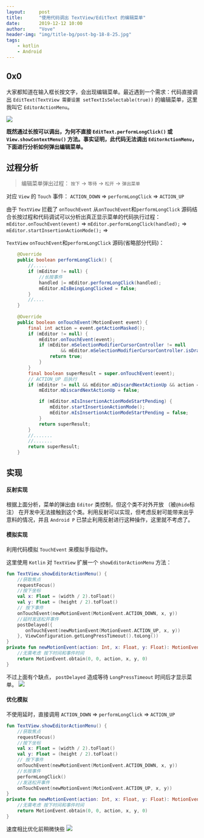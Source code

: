 ```yaml
---
layout:     post
title:      "使用代码调出 TextView/EditText 的编辑菜单"
date:       2019-12-12 10:00
author:     "Vove"
header-img: "img/title-bg/post-bg-18-8-25.jpg"
tags:
    - kotlin
    - Android
---
```



## 0x0
大家都知道在输入框长按文字，会出现编辑菜单。最近遇到一个需求：代码直接调出 `EditText(TextView 需要设置 setTextIsSelectable(true))` 的编辑菜单，这里我叫它 `EditorActionMenu`。

![](https://img-blog.csdnimg.cn/2019121111243165.png)

**既然通过长按可以调出，为何不直接 `EditText.performLongClick()` 或 `View.showContextMenu()` 方法。事实证明，此代码无法调出 `EditorActionMenu`，下面进行分析如何弹出编辑菜单。**


## 过程分析

> 编辑菜单弹出过程： `按下` -> `等待` -> `松开` -> `弹出菜单`

对应 `View` 的 `Touch` 事件：
`ACTION_DOWN` => `performLongClick` => `ACTION_UP`

由于 `TextView` 拦截了 `onTouchEvent` 从`onTouchEvent`和`performLongClick` 源码结合长按过程和代码调试可以分析出真正显示菜单的代码执行过程： 
`mEditor.onTouchEvent(event)`  =>  `mEditor.performLongClick(handled);` => `mEditor.startInsertionActionMode();` => 

`TextView` `onTouchEvent`和`performLongClick` 源码(省略部分代码)：
```java
 	@Override
    public boolean performLongClick() {
   		//.....
        if (mEditor != null) {
        	//长按事件
            handled |= mEditor.performLongClick(handled);
            mEditor.mIsBeingLongClicked = false;
        }
        //....
    }
    
    @Override
    public boolean onTouchEvent(MotionEvent event) {
        final int action = event.getActionMasked();
        if (mEditor != null) {
            mEditor.onTouchEvent(event);
            if (mEditor.mSelectionModifierCursorController != null
                    && mEditor.mSelectionModifierCursorController.isDragAcceleratorActive()) {
                return true;
            }
        }
        final boolean superResult = super.onTouchEvent(event);
		// ACTION_UP 后执行
        if (mEditor != null && mEditor.mDiscardNextActionUp && action == MotionEvent.ACTION_UP) {
            mEditor.mDiscardNextActionUp = false;

            if (mEditor.mIsInsertionActionModeStartPending) {
                mEditor.startInsertionActionMode();
                mEditor.mIsInsertionActionModeStartPending = false;
            }
            return superResult;
        }
        //.......
        //.......
        return superResult;
    }
```

## 实现
#### 反射实现
根据上面分析，菜单的弹出由 `Editor` 类控制，但这个类不对外开放 （被`@hide`标注） 在开发中无法接触到这个类。利用反射可以实现，但考虑反射可能带来出乎意料的情况，并且 `Android P` 已禁止利用反射进行这种操作，这里就不考虑了。

#### 模拟实现
利用代码模拟 `TouchEvent` 来模拟手指动作。

这里使用 `Kotlin` 对 `TextView` 扩展一个 `showEditorActionMenu` 方法：
```kotlin
fun TextView.showEditorActionMenu() {
    //获取焦点
    requestFocus()
    //按下坐标
    val x: Float = (width / 2).toFloat()
    val y: Float = (height / 2).toFloat()
    // 按下事件
    onTouchEvent(newMotionEvent(MotionEvent.ACTION_DOWN, x, y))
    //延时发送松开事件
    postDelayed({
       onTouchEvent(newMotionEvent(MotionEvent.ACTION_UP, x, y))
    }, ViewConfiguration.getLongPressTimeout().toLong())
}
private fun newMotionEvent(action: Int, x: Float, y: Float): MotionEvent {
    //无需考虑 按下时间和事件时间
    return MotionEvent.obtain(0, 0, action, x, y, 0)
}
```
不过上面有个缺点， `postDelayed` 造成等待 `LongPressTimeout` 时间后才显示菜单。
![](https://img-blog.csdnimg.cn/20191211140541248.gif)

#### 优化模拟
不使用延时，直接调用 `ACTION_DOWN` => `performLongClick` =>  `ACTION_UP`

```kotlin
fun TextView.showEditorActionMenu() {
    //获取焦点
    requestFocus()
    //按下坐标
    val x: Float = (width / 2).toFloat()
    val y: Float = (height / 2).toFloat()
    // 按下事件
    onTouchEvent(newMotionEvent(MotionEvent.ACTION_DOWN, x, y))
    //长按事件
    performLongClick()
    //发送松开事件
    onTouchEvent(newMotionEvent(MotionEvent.ACTION_UP, x, y))
}
private fun newMotionEvent(action: Int, x: Float, y: Float): MotionEvent {
    //无需考虑 按下时间和事件时间
    return MotionEvent.obtain(0, 0, action, x, y, 0)
}
```
速度相比优化前稍微快些
![](https://img-blog.csdnimg.cn/20191211141011537.gif)